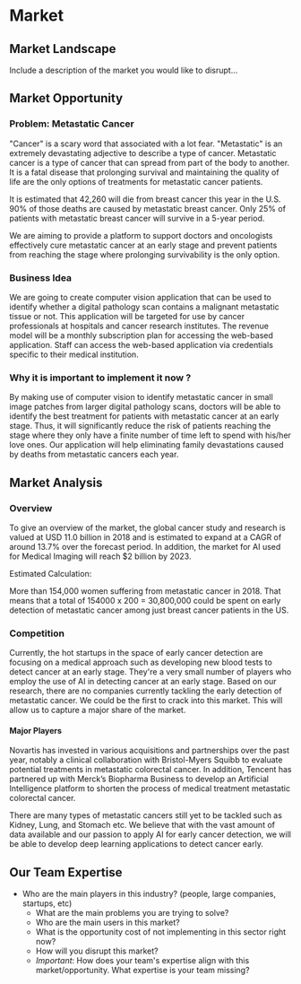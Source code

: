 # Market

## Market Landscape

Include a description of the market you would like to disrupt...

## Market Opportunity

### Problem: Metastatic Cancer 

"Cancer" is a scary word that associated with a lot fear. "Metastatic" is an extremely devastating adjective to describe a type of cancer. Metastatic cancer is a type of cancer that can spread from part of the body to another. It is a fatal disease that prolonging survival and maintaining the quality of life are the only options of treatments for metastatic cancer patients. 

It is estimated that 42,260 will die from breast cancer this year in the U.S. 90% of those deaths are caused by metastatic breast cancer. Only 25% of patients with metastatic breast cancer will survive in a 5-year period.

We are aiming to provide a platform to support doctors and oncologists effectively cure metastatic cancer at an early stage and prevent patients from reaching the stage where prolonging survivability is the only option. 

### Business Idea

We are going to create computer vision application that can be used to identify whether a digital pathology scan contains a malignant metastatic tissue or not. This application will be targeted for use by cancer professionals at hospitals and cancer research institutes. The revenue model will be a monthly subscription plan for accessing the web-based application. Staff can access the web-based application via credentials specific to their medical institution.

### Why it is important to implement it now ?

 By making use of computer vision to identify metastatic cancer in small image patches from larger digital pathology scans, doctors will be able to identify the best treatment for patients with metastatic cancer at an early stage. Thus, it will significantly reduce the risk of patients reaching the stage where they only have a finite number of time left to spend with his/her love ones. Our application will help eliminating family devastations caused by deaths from metastatic cancers each year. 

## Market Analysis 

### Overview

To give an overview of the market, the global cancer study and research is valued at USD 11.0 billion in 2018 and is estimated to expand at a CAGR of around 13.7% over the forecast period. In addition, the market for AI used for Medical Imaging will reach $2 billion by 2023.

Estimated Calculation:

More than 154,000 women suffering from metastatic cancer in 2018.
That means that a total of 154000 x 200 = 30,800,000 could be spent on early detection of metastatic cancer among just breast cancer patients in the US. 

### Competition

Currently, the hot startups in the space of early cancer detection are focusing on a medical approach such as developing new blood tests to detect cancer at an early stage. They're a very small number of players who employ the use of AI in detecting cancer at an early stage. Based on our research, there are no companies currently tackling the early detection of metastatic cancer. We could be the first to crack into this market. This will allow us to capture a major share of the market. 

#### Major Players

Novartis has invested in various acquisitions and partnerships over the past year, notably a clinical collaboration with Bristol-Myers Squibb to evaluate potential treatments in metastatic colorectal cancer. In addition, Tencent has partnered up with Merck’s Biopharma Business to develop an Artificial Intelligence platform to shorten the process of medical treatment metastatic colorectal cancer.

There are many types of metastatic cancers still yet to be tackled such as Kidney, Lung, and Stomach etc. We believe that with the vast amount of data available and our passion to apply AI for early cancer detection, we will be able to develop deep learning applications to detect cancer early.

## Our Team Expertise




- Who are the main players in this industry? (people, large companies, startups, etc)
    - What are the main problems you are trying to solve?
    - Who are the main users in this market?
    - What is the opportunity cost of not implementing in this sector right now?
    - How will you disrupt this market?
    - _Important_: How does your team's expertise align with this market/opportunity. What expertise is your team missing?
